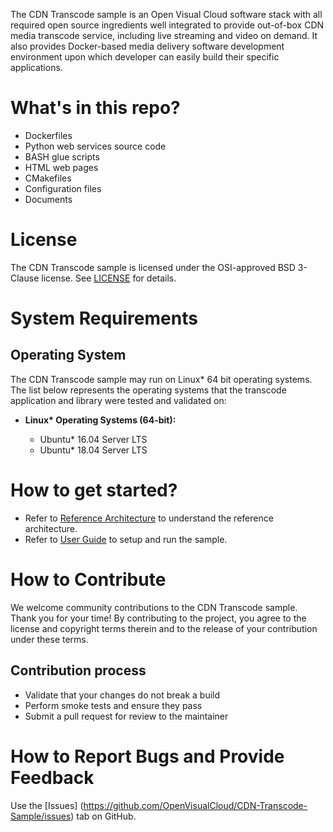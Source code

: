 The CDN Transcode sample is an Open Visual Cloud software stack with all required open source ingredients well integrated to provide out-of-box CDN media transcode service, including live streaming and video on demand. It also provides Docker-based media delivery software development environment upon which developer can easily build their specific applications.

# What's in this repo?

-  Dockerfiles
-  Python web services source code
-  BASH glue scripts
-  HTML web pages
-  CMakefiles
-  Configuration files
-  Documents

# License

The CDN Transcode sample is licensed under the OSI-approved BSD 3-Clause license. See [LICENSE](LICENSE) for details.

# System Requirements

## Operating System

The CDN Transcode sample may run on Linux* 64 bit operating systems. The list below represents the operating systems that the transcode application and library were tested and validated on:

* __Linux* Operating Systems (64-bit):__

    -  Ubuntu* 16.04 Server LTS
    -  Ubuntu* 18.04 Server LTS

# How to get started?

-  Refer to [Reference Architecture](doc/CDN_Transcode_Sample_RA.md) to understand the reference architecture.
-  Refer to [User Guide](doc/CDN_Transcode_Sample_Getting_Started_Guide.md) to setup and run the sample.

# How to Contribute

We welcome community contributions to the CDN Transcode sample. Thank you for your time! By contributing to the project, you agree to the license and copyright terms therein and to the release of your contribution under these terms.

## Contribution process

-  Validate that your changes do not break a build
-  Perform smoke tests and ensure they pass
-  Submit a pull request for review to the maintainer

# How to Report Bugs and Provide Feedback

Use the [Issues] (https://github.com/OpenVisualCloud/CDN-Transcode-Sample/issues) tab on GitHub.
